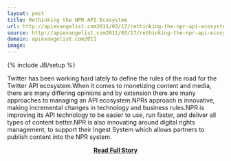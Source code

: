 ```yaml
---
layout: post
title: Rethinking the NPR API Ecosystem
url: http://apievangelist.com2011/03/17/rethinking-the-npr-api-ecosystem/
source: http://apievangelist.com2011/03/17/rethinking-the-npr-api-ecosystem/
domain: apievangelist.com2011
image: 
---
```

{% include JB/setup %}<p>Twitter has been working hard lately to define the rules of the road for the Twitter API ecosystem.When it comes to monetizing content and media, there are many differing opinions and by extension there are many approaches to managing an API ecosystem.NPRs approach is innovative, making incremental changes in technology and business rules.NPR is improving its API technology to be easier to use, run faster, and deliver all types of content better.NPR is also innovating around digital rights management, to support their Ingest System which allows partners to publish content into the NPR system.</p>
<center><p><a href="http://apievangelist.com2011/03/17/rethinking-the-npr-api-ecosystem/" style='padding:25px; font-sze:18px; font-weight: bold;'>Read Full Story</a></p></center>
